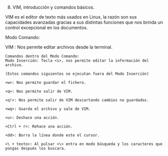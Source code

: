 8.  VIM, introducción y comandos básicos.

VIM es el editor de texto más usados en Linux, la razón son sus capacidades avanzadas gracias a sus distintas funciones que nos brinda un control excepcional en los documentos.

Modo Comando:

VIM <archivo>: Nos permite editar archivos desde la terminal.

    Comandos dentro del Modo Comando:
    Modo Inserción: Tecla <i>, nos permite editar la información del archivo.

    (Estos comandos siguientes se ejecutan fuera del Modo Inserción)

    <w>: Nos permite guardar el fichero.

    <q>: Nos permite salir de VIM.

    <q!>: Nos permite salir de VIM descartando cambios no guardados.

    <wq>: Guarda el archivo y sale de VIM.

    <u>: Deshace una acción.

    <Ctrl + r>: Rehace una acción.

    <dd>: Borra la línea donde este el cursor.

    <\ + texto>: Al pulsar <\> entra en modo búsqueda y los caracteres que pongas después los buscara.